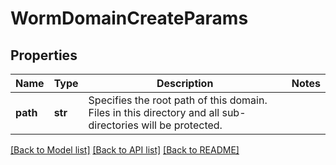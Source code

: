 # WormDomainCreateParams

## Properties
Name | Type | Description | Notes
------------ | ------------- | ------------- | -------------
**path** | **str** | Specifies the root path of this domain. Files in this directory and all sub-directories will be protected. | 

[[Back to Model list]](../README.md#documentation-for-models) [[Back to API list]](../README.md#documentation-for-api-endpoints) [[Back to README]](../README.md)


